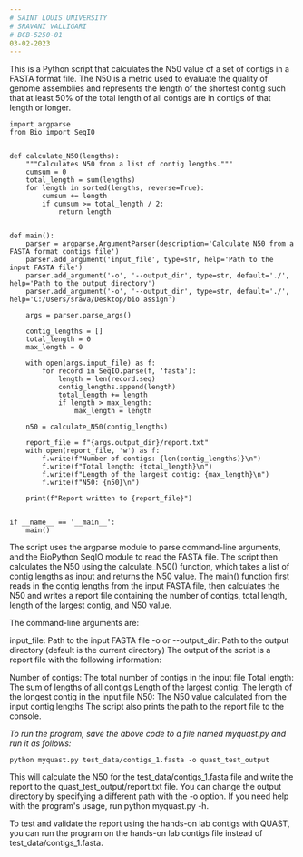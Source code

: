 ```yaml
---
# SAINT LOUIS UNIVERSITY
# SRAVANI VALLIGARI
# BCB-5250-01
03-02-2023
---
```


This is a Python script that calculates the N50 value of a set of contigs in a FASTA format file. The N50 is a metric used to evaluate the quality of genome assemblies and represents the length of the shortest contig such that at least 50% of the total length of all contigs are in contigs of that length or longer.

```
import argparse
from Bio import SeqIO


def calculate_N50(lengths):
    """Calculates N50 from a list of contig lengths."""
    cumsum = 0
    total_length = sum(lengths)
    for length in sorted(lengths, reverse=True):
        cumsum += length
        if cumsum >= total_length / 2:
            return length


def main():
    parser = argparse.ArgumentParser(description='Calculate N50 from a FASTA format contigs file')
    parser.add_argument('input_file', type=str, help='Path to the input FASTA file')
    parser.add_argument('-o', '--output_dir', type=str, default='./', help='Path to the output directory')
    parser.add_argument('-o', '--output_dir', type=str, default='./', help='C:/Users/srava/Desktop/bio assign')

    args = parser.parse_args()

    contig_lengths = []
    total_length = 0
    max_length = 0

    with open(args.input_file) as f:
        for record in SeqIO.parse(f, 'fasta'):
            length = len(record.seq)
            contig_lengths.append(length)
            total_length += length
            if length > max_length:
                max_length = length

    n50 = calculate_N50(contig_lengths)

    report_file = f"{args.output_dir}/report.txt"
    with open(report_file, 'w') as f:
        f.write(f"Number of contigs: {len(contig_lengths)}\n")
        f.write(f"Total length: {total_length}\n")
        f.write(f"Length of the largest contig: {max_length}\n")
        f.write(f"N50: {n50}\n")

    print(f"Report written to {report_file}")


if __name__ == '__main__':
    main()
```

The script uses the argparse module to parse command-line arguments, and the BioPython SeqIO module to read the FASTA file. The script then calculates the N50 using the calculate_N50() function, which takes a list of contig lengths as input and returns the N50 value. The main() function first reads in the contig lengths from the input FASTA file, then calculates the N50 and writes a report file containing the number of contigs, total length, length of the largest contig, and N50 value.

The command-line arguments are:

input_file: Path to the input FASTA file
-o or --output_dir: Path to the output directory (default is the current directory)
The output of the script is a report file with the following information:

Number of contigs: The total number of contigs in the input file
Total length: The sum of lengths of all contigs
Length of the largest contig: The length of the longest contig in the input file
N50: The N50 value calculated from the input contig lengths
The script also prints the path to the report file to the console.

*To run the program, save the above code to a file named myquast.py and run it as follows:*

```
python myquast.py test_data/contigs_1.fasta -o quast_test_output
```

This will calculate the N50 for the test_data/contigs_1.fasta file and write the report to the quast_test_output/report.txt file. You can change the output directory by specifying a different path with the -o option. If you need help with the program's usage, run python myquast.py -h.

To test and validate the report using the hands-on lab contigs with QUAST, you can run the program on the hands-on lab contigs file instead of test_data/contigs_1.fasta.
